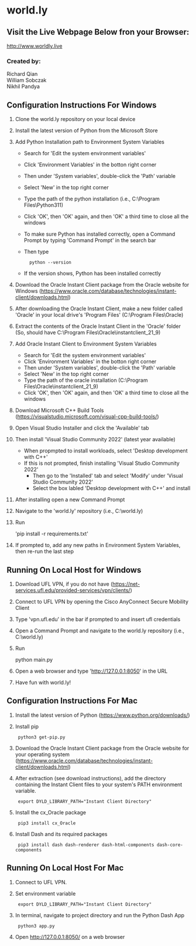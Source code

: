 # world.ly

## **Visit the Live Webpage Below fron your Browser:**
http://www.worldly.live


### **Created by:**
Richard Qian <br>
William Sobczak <br>
Nikhil Pandya <br>

## **Configuration Instructions For Windows**

1. Clone the world.ly repository on your local device

2. Install the latest version of Python from the Microsoft Store

3. Add Python Installation path to Environment System Variables
    - Search for 'Edit the system environment variables'
    - Click 'Environment Variables' in the botton right corner
    - Then under 'System variables', double-click the 'Path' variable
    - Select 'New' in the top right corner
    - Type the path of the python installation (i.e., C:\Program Files\Python311)
    - Click 'OK', then 'OK' again, and then 'OK' a third time to close all the windows
    - To make sure Python has installed correctly, open a Command Prompt by typing 'Command Prompt' in the search bar
    - Then type
    
            python --version
    - If the version shows, Python has been installed correctly
    
4. Download the Oracle Instant Client package from the Oracle website for Windows (https://www.oracle.com/database/technologies/instant-client/downloads.html)

5. After downloading the Oracle Instant Client, make a new folder called 'Oracle' in your local drive's 'Program Files' (C:\Program Files\Oracle)

6. Extract the contents of the Oracle Instant Client in the 'Oracle' folder (So, should have C:\Program Files\Oracle\instantclient_21_9)

7. Add Oracle Instant Client to Environment System Variables
    - Search for 'Edit the system environment variables'
    - Click 'Environment Variables' in the botton right corner
    - Then under 'System variables', double-click the 'Path' variable
    - Select 'New' in the top right corner
    - Type the path of the oracle installation (C:\Program Files\Oracle\instantclient_21_9)
    - Click 'OK', then 'OK' again, and then 'OK' a third time to close all the windows
    
8.  Download Microsoft C++ Build Tools (https://visualstudio.microsoft.com/visual-cpp-build-tools/)

9.  Open Visual Studio Installer and click the 'Available' tab

10. Then install 'Visual Studio Community 2022' (latest year available)
    - When propmpted to install workloads, select 'Desktop development with C++' 
    - If this is not prompted, finish installing 'Visual Studio Community 2022'
        - Then go to the 'Installed' tab and select 'Modify' under 'Visual Studio Community 2022'
        - Select the box labled 'Desktop development with C++' and install

11. After installing open a new Command Prompt

12. Navigate to the 'world.ly' repository (i.e., C:\world.ly)

13. Run 
    
    'pip install -r requirements.txt'
    
14. If prompted to, add any new paths in Environment System Variables, then re-run the last step


## **Running On Local Host for Windows**

1. Download UFL VPN, if you do not have (https://net-services.ufl.edu/provided-services/vpn/clients/)

2. Connect to UFL VPN by opening the Cisco AnyConnect Secure Mobility Client

3. Type 'vpn.ufl.edu' in the bar if prompted to and insert ufl credentials

4. Open a Command Prompt and navigate to the world.ly repository (i.e., C:\world.ly)

5. Run

    python main.py
    
6. Open a web browser and type 'http://127.0.0.1:8050' in the URL 

7. Have fun with world.ly!



    
## **Configuration Instructions For Mac**

1. Install the latest version of Python (https://www.python.org/downloads/)
2. Install pip     
    
        python3 get-pip.py
3. Download the Oracle Instant Client package from the Oracle website for your operating system    (https://www.oracle.com/database/technologies/instant-client/downloads.html)

4. After extraction (see download instructions), add the directory containing the Instant Client files to your system's PATH environment variable.

        export DYLD_LIBRARY_PATH="Instant Client Directory"

5. Install the cx_Oracle package

        pip3 install cx_Oracle

6. Install Dash and its required packages

        pip3 install dash dash-renderer dash-html-components dash-core-components




## **Running On Local Host For Mac**

1. Connect to UFL VPN.
2. Set environment variable

        export DYLD_LIBRARY_PATH="Instant Client Directory"
3. In terminal, navigate to project directory and run the Python Dash App 

        python3 app.py
4. Open http://127.0.0.1:8050/ on a web browser



